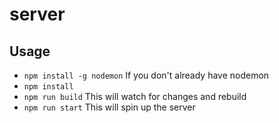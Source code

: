 # server
## Usage
- `npm install -g nodemon` If you don't already have nodemon
- `npm install`
- `npm run build` This will watch for changes and rebuild
- `npm run start` This will spin up the server
